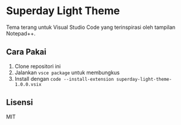 # Superday Light Theme

Tema terang untuk Visual Studio Code yang terinspirasi oleh tampilan Notepad++.

## Cara Pakai

1. Clone repositori ini
2. Jalankan `vsce package` untuk membungkus
3. Install dengan `code --install-extension superday-light-theme-1.0.0.vsix`

## Lisensi

MIT
